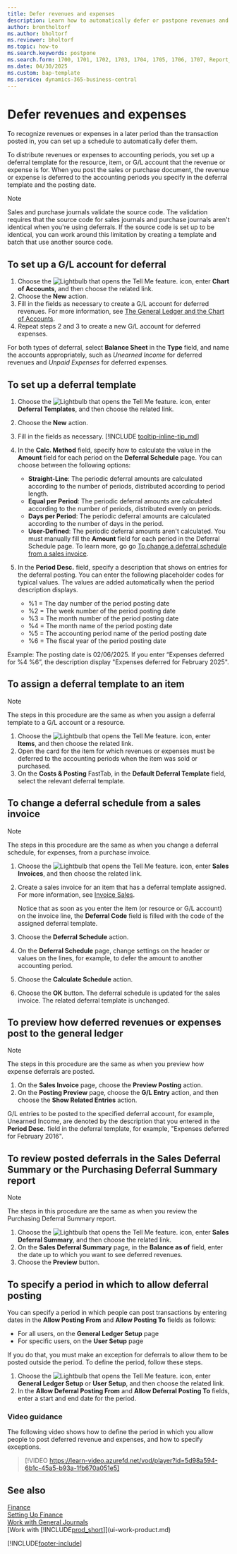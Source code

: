 ```yaml
---
title: Defer revenues and expenses
description: Learn how to automatically defer or postpone revenues and expenses.
author: brentholtorf
ms.author: bholtorf
ms.reviewer: bholtorf
ms.topic: how-to
ms.search.keywords: postpone
ms.search.form: 1700, 1701, 1702, 1703, 1704, 1705, 1706, 1707, Report_1700, Report_1701, Report_1702
ms.date: 04/30/2025
ms.custom: bap-template
ms.service: dynamics-365-business-central
---
```


# Defer revenues and expenses

To recognize revenues or expenses in a later period than the transaction posted in, you can set up a schedule to automatically defer them.

To distribute revenues or expenses to accounting periods, you set up a deferral template for the resource, item, or G/L account that the revenue or expense is for. When you post the sales or purchase document, the revenue or expense is deferred to the accounting periods you specify in the deferral template and the posting date.

> [!NOTE]
> Sales and purchase journals validate the source code. The validation requires that the source code for sales journals and purchase journals aren't identical when you're using deferrals. If the source code is set up to be identical, you can work around this limitation by creating a template and batch that use another source code.

## To set up a G/L account for deferral

1. Choose the ![Lightbulb that opens the Tell Me feature.](media/ui-search/search_small.png "Tell me what you want to do") icon, enter **Chart of Accounts**, and then choose the related link.
2. Choose the **New** action.
3. Fill in the fields as necessary to create a G/L account for deferred revenues. For more information, see [The General Ledger and the Chart of Accounts](finance-general-ledger.md).
4. Repeat steps 2 and 3 to create a new G/L account for deferred expenses.

For both types of deferral, select **Balance Sheet** in the **Type** field, and name the accounts appropriately, such as *Unearned Income* for deferred revenues and *Unpaid Expenses* for deferred expenses.

## To set up a deferral template

1. Choose the ![Lightbulb that opens the Tell Me feature.](media/ui-search/search_small.png "Tell me what you want to do") icon, enter **Deferral Templates**, and then choose the related link.
2. Choose the **New** action.
3. Fill in the fields as necessary. [!INCLUDE [tooltip-inline-tip_md](includes/tooltip-inline-tip_md.md)]
4. In the **Calc. Method** field, specify how to calculate the value in the **Amount** field for each period on the **Deferral Schedule** page. You can choose between the following options:

   * **Straight-Line**: The periodic deferral amounts are calculated according to the number of periods, distributed according to period length.
   * **Equal per Period**: The periodic deferral amounts are calculated according to the number of periods, distributed evenly on periods.
   * **Days per Period**: The periodic deferral amounts are calculated according to the number of days in the period.
   * **User-Defined**: The periodic deferral amounts aren't calculated. You must manually fill the **Amount** field for each period in the Deferral Schedule page. To learn more, go go [To change a deferral schedule from a sales invoice](#to-change-a-deferral-schedule-from-a-sales-invoice).
5. In the **Period Desc.** field, specify a description that shows on entries for the deferral posting. You can enter the following placeholder codes for typical values. The values are added automatically when the period description displays.

   * %1 = The day number of the period posting date
   * %2 = The week number of the period posting date
   * %3 = The month number of the period posting date
   * %4 = The month name of the period posting date
   * %5 = The accounting period name of the period posting date
   * %6 = The fiscal year of the period posting date

Example: The posting date is 02/06/2025. If you enter “Expenses deferred for %4 %6”, the description display "Expenses deferred for February 2025".

## To assign a deferral template to an item

> [!NOTE]  
> The steps in this procedure are the same as when you assign a deferral template to a G/L account or a resource.

1. Choose the ![Lightbulb that opens the Tell Me feature.](media/ui-search/search_small.png "Tell me what you want to do") icon, enter **Items**, and then choose the related link.
2. Open the card for the item for which revenues or expenses must be deferred to the accounting periods when the item was sold or purchased.
3. On the **Costs & Posting** FastTab, in the **Default Deferral Template** field, select the relevant deferral template.

## To change a deferral schedule from a sales invoice

> [!NOTE]  
> The steps in this procedure are the same as when you change a deferral schedule, for expenses, from a purchase invoice.

1. Choose the ![Lightbulb that opens the Tell Me feature.](media/ui-search/search_small.png "Tell me what you want to do") icon, enter **Sales Invoices**, and then choose the related link.
2. Create a sales invoice for an item that has a deferral template assigned. For more information, see [Invoice Sales](sales-how-invoice-sales.md).

    Notice that as soon as you enter the item (or resource or G/L account) on the invoice line, the **Deferral Code** field is filled with the code of the assigned deferral template.
3. Choose the **Deferral Schedule** action.
4. On the **Deferral Schedule** page, change settings on the header or values on the lines, for example, to defer the amount to another accounting period.
5. Choose the **Calculate Schedule** action.
6. Choose the **OK** button. The deferral schedule is updated for the sales invoice. The related deferral template is unchanged.

## To preview how deferred revenues or expenses post to the general ledger

> [!NOTE]  
> The steps in this procedure are the same as when you preview how expense deferrals are posted.

1. On the **Sales Invoice** page, choose the **Preview Posting** action.
2. On the **Posting Preview** page, choose the **G/L Entry** action, and then choose the **Show Related Entries** action.

G/L entries to be posted to the specified deferral account, for example, Unearned Income, are denoted by the description that you entered in the **Period Desc.** field in the deferral template, for example, "Expenses deferred for February 2016".

## To review posted deferrals in the Sales Deferral Summary or the Purchasing Deferral Summary report

> [!NOTE]  
> The steps in this procedure are the same as when you review the Purchasing Deferral Summary report.

1. Choose the ![Lightbulb that opens the Tell Me feature.](media/ui-search/search_small.png "Tell me what you want to do") icon, enter **Sales Deferral Summary**, and then choose the related link.
2. On the **Sales Deferral Summary** page, in the **Balance as of** field, enter the date up to which you want to see deferred revenues.
3. Choose the **Preview** button.

## To specify a period in which to allow deferral posting

You can specify a period in which people can post transactions by entering dates in the **Allow Posting From** and **Allow Posting To** fields as follows:

* For all users, on the **General Ledger Setup** page
* For specific users, on the **User Setup** page

If you do that, you must make an exception for deferrals to allow them to be posted outside the period. To define the period, follow these steps.

1. Choose the ![Lightbulb that opens the Tell Me feature.](media/ui-search/search_small.png "Tell me what you want to do") icon, enter **General Ledger Setup** or **User Setup**, and then choose the related link.
2. In the **Allow Deferral Posting From** and **Allow Deferral Posting To** fields, enter a start and end date for the period.

### Video guidance

The following video shows how to define the period in which you allow people to post deferred revenue and expenses, and how to specify exceptions.

> [!VIDEO https://learn-video.azurefd.net/vod/player?id=5d98a594-6b1c-45a5-b93a-1fb670a051e5]

## See also

[Finance](finance.md)  
[Setting Up Finance](finance-setup-finance.md)  
[Work with General Journals](ui-work-general-journals.md)  
[Work with [!INCLUDE[prod_short](includes/prod_short.md)]](ui-work-product.md)


[!INCLUDE[footer-include](includes/footer-banner.md)]

